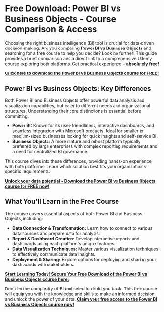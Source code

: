 # Free Download: Power BI vs Business Objects - Course Comparison & Access

Choosing the right business intelligence (BI) tool is crucial for data-driven decision-making. Are you comparing **Power BI vs Business Objects** and searching for a free course to help you decide? Look no further! This guide provides a brief comparison and a direct link to a comprehensive Udemy course exploring both platforms. Get practical experience – **absolutely free!**

[**Click here to download the Power BI vs Business Objects course for FREE!**](https://udemywork.com/power-bi-vs-business-objects)

## Power BI vs Business Objects: Key Differences

Both Power BI and Business Objects offer powerful data analysis and visualization capabilities, but cater to different needs and organizational structures. Understanding their core distinctions is essential before committing.

*   **Power BI:** Known for its user-friendliness, interactive dashboards, and seamless integration with Microsoft products. Ideal for smaller to medium-sized businesses looking for quick insights and self-service BI.
*   **Business Objects:** A more mature and robust platform typically preferred by large enterprises with complex reporting requirements and a need for centralized BI governance.

This course dives into these differences, providing hands-on experience with both platforms. Learn which solution best fits your organization's specific requirements.

[**Unlock your data potential - Download the Power BI vs Business Objects course for FREE now!**](https://udemywork.com/power-bi-vs-business-objects)

## What You'll Learn in the Free Course

The course covers essential aspects of both Power BI and Business Objects, including:

*   **Data Connection & Transformation:** Learn how to connect to various data sources and prepare data for analysis.
*   **Report & Dashboard Creation:** Develop interactive reports and dashboards using each platform's unique features.
*   **Data Visualization Techniques:** Master various visualization techniques to effectively communicate data insights.
*   **Deployment & Sharing:** Explore options for deploying and sharing your dashboards with stakeholders.

[**Start Learning Today! Secure Your Free Download of the Power BI vs Business Objects course here:**](https://udemywork.com/power-bi-vs-business-objects)

Don't let the complexity of BI tool selection hold you back. This free course will equip you with the knowledge and skills to make an informed decision and unlock the power of your data. [**Claim your free access to the Power BI vs Business Objects course now!**](https://udemywork.com/power-bi-vs-business-objects)
